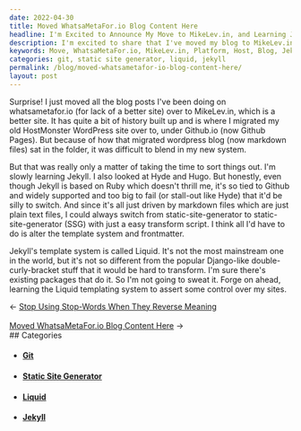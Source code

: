 ```yaml
---
date: 2022-04-30
title: Moved WhatsaMetaFor.io Blog Content Here
headline: I'm Excited to Announce My Move to MikeLev.in, and Learning Jekyll and Liquid!
description: I'm excited to share that I've moved my blog to MikeLev.in, a better platform for hosting my blog. I'm also learning Jekyll and Liquid, two powerful tools that will give me more control over my site. Come check out my blog and see how I'm using them!
keywords: Move, WhatsaMetaFor.io, MikeLev.in, Platform, Host, Blog, Jekyll, Liquid, Static Site Generator, Ruby, Github, Templating System, Control
categories: git, static site generator, liquid, jekyll
permalink: /blog/moved-whatsametafor-io-blog-content-here/
layout: post
---
```



Surprise! I just moved all the blog posts I've been doing on whatsametafor.io
(for lack of a better site) over to MikeLev.in, which is a better site. It has
quite a bit of history built up and is where I migrated my old HostMonster
WordPress site over to, under Github.io (now Github Pages). But because of how
that migrated wordpress blog (now markdown files) sat in the folder, it was
difficult to blend in my new system.

But that was really only a matter of taking the time to sort things out. I'm
slowly learning Jekyll. I also looked at Hyde and Hugo. But honestly, even
though Jekyll is based on Ruby which doesn't thrill me, it's so tied to Github
and widely supported and too big to fail (or stall-out like Hyde) that it'd be
silly to switch. And since it's all just driven by markdown files which are
just plain text files, I could always switch from static-site-generator to
static-site-generator (SSG) with just a easy transform script. I think all I'd
have to do is alter the template system and frontmatter.

Jekyll's template system is called Liquid. It's not the most mainstream one in
the world, but it's not so different from the popular Django-like
double-curly-bracket stuff that it would be hard to transform. I'm sure there's
existing packages that do it. So I'm not going to sweat it. Forge on ahead,
learning the Liquid templating system to assert some control over my sites.


<div class="arrow-links"><div class="post-nav-prev"><span class="arrow">&larr;&nbsp;</span><a href="/blog/stop-using-stop-words-when-they-reverse-meaning/">Stop Using Stop-Words When They Reverse Meaning</a></div> &nbsp; <div class="post-nav-next"><a href="/blog/moved-whatsametafor-io-blog-content-here/">Moved WhatsaMetaFor.io Blog Content Here</a><span class="arrow">&nbsp;&rarr;</span></div></div>
## Categories

<ul>
<li><h4><a href='/git/'>Git</a></h4></li>
<li><h4><a href='/static-site-generator/'>Static Site Generator</a></h4></li>
<li><h4><a href='/liquid/'>Liquid</a></h4></li>
<li><h4><a href='/jekyll/'>Jekyll</a></h4></li></ul>